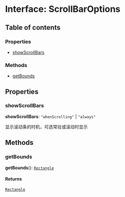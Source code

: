 # Interface: ScrollBarOptions

## Table of contents

### Properties

* [showScrollBars](/auto-docs/fixed-layout-editor/interfaces/ScrollBarOptions.md#showscrollbars)

### Methods

* [getBounds](/auto-docs/fixed-layout-editor/interfaces/ScrollBarOptions.md#getbounds)

## Properties

### showScrollBars

**showScrollBars**: `"whenScrolling"` | `"always"`

显示滚动条的时机，可选常驻或滚动时显示

## Methods

### getBounds

**getBounds**(): [`Rectangle`](/auto-docs/fixed-layout-editor/classes/Rectangle-1.md)

#### Returns

[`Rectangle`](/auto-docs/fixed-layout-editor/classes/Rectangle-1.md)
